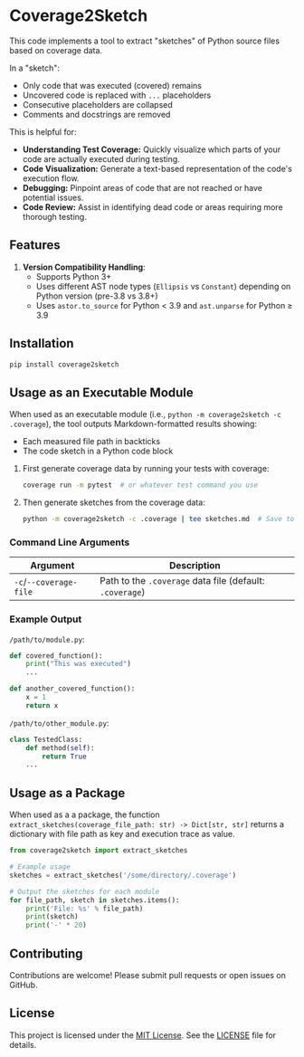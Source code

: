 # Coverage2Sketch

This code implements a tool to extract "sketches" of Python source files based on coverage data.

In a "sketch":

- Only code that was executed (covered) remains
- Uncovered code is replaced with `...` placeholders
- Consecutive placeholders are collapsed
- Comments and docstrings are removed

This is helpful for:

*   **Understanding Test Coverage:** Quickly visualize which parts of your code are actually executed during testing.
*   **Code Visualization:**  Generate a text-based representation of the code's execution flow.
*   **Debugging:**  Pinpoint areas of code that are not reached or have potential issues.
*   **Code Review:**  Assist in identifying dead code or areas requiring more thorough testing.

## Features

1. **Version Compatibility Handling**:
   - Supports Python 3+
   - Uses different AST node types (`Ellipsis` vs `Constant`) depending on Python version (pre-3.8 vs 3.8+)
   - Uses `astor.to_source` for Python < 3.9 and `ast.unparse` for Python ≥ 3.9

## Installation

```bash
pip install coverage2sketch
```

## Usage as an Executable Module

When used as an executable module (i.e., `python -m coverage2sketch -c .coverage`), the tool outputs Markdown-formatted results showing:

- Each measured file path in backticks
- The code sketch in a Python code block

1. First generate coverage data by running your tests with coverage:
   ```bash
   coverage run -m pytest  # or whatever test command you use
   ```

2. Then generate sketches from the coverage data:
   ```bash
   python -m coverage2sketch -c .coverage | tee sketches.md  # Save to file
   ```

### Command Line Arguments

| Argument | Description |
|----------|-------------|
| `-c`/`--coverage-file` | Path to the `.coverage` data file (default: `.coverage`) |

### Example Output

`/path/to/module.py`:

```python
def covered_function():
    print("This was executed")
    ...

def another_covered_function():
    x = 1
    return x
```

`/path/to/other_module.py`:

```python
class TestedClass:
    def method(self):
        return True
    ...
```

## Usage as a Package

When used as a a package, the function `extract_sketches(coverage_file_path: str) -> Dict[str, str]` returns a dictionary with file path as key and execution trace as value.

```python
from coverage2sketch import extract_sketches

# Example usage
sketches = extract_sketches('/some/directory/.coverage')

# Output the sketches for each module
for file_path, sketch in sketches.items():
    print('File: %s' % file_path)
    print(sketch)
    print('-' * 20)
```

## Contributing

Contributions are welcome! Please submit pull requests or open issues on GitHub.

## License

This project is licensed under the [MIT License](LICENSE). See the [LICENSE](LICENSE) file for details.
